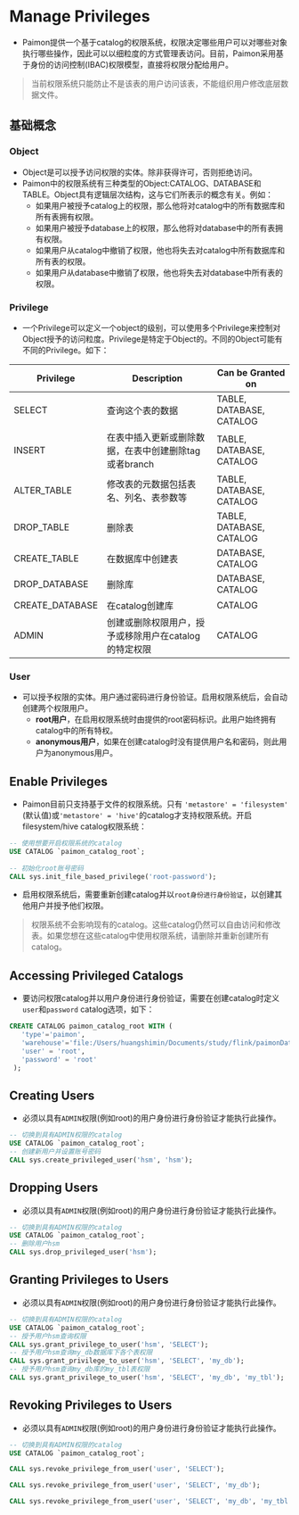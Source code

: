 # Manage Privileges

* Paimon提供一个基于catalog的权限系统，权限决定哪些用户可以对哪些对象执行哪些操作，因此可以以细粒度的方式管理表访问。目前，Paimon采用基于身份的访问控制(IBAC)权限模型，直接将权限分配给用户。

> 当前权限系统只能防止不是该表的用户访问该表，不能组织用户修改底层数据文件。

## 基础概念

### Object

* Object是可以授予访问权限的实体。除非获得许可，否则拒绝访问。
* Paimon中的权限系统有三种类型的Object:CATALOG、DATABASE和TABLE。Object具有逻辑层次结构，这与它们所表示的概念有关。例如：
  * 如果用户被授予catalog上的权限，那么他将对catalog中的所有数据库和所有表拥有权限。
  * 如果用户被授予database上的权限，那么他将对database中的所有表拥有权限。
  * 如果用户从catalog中撤销了权限，他也将失去对catalog中所有数据库和所有表的权限。
  * 如果用户从database中撤销了权限，他也将失去对database中所有表的权限。

### Privilege

* 一个Privilege可以定义一个object的级别，可以使用多个Privilege来控制对Object授予的访问粒度。Privilege是特定于Object的。不同的Object可能有不同的Privilege。如下：

| Privilege       | Description                                           | Can be Granted on        |
| --------------- | ----------------------------------------------------- | ------------------------ |
| SELECT          | 查询这个表的数据                                      | TABLE, DATABASE, CATALOG |
| INSERT          | 在表中插入更新或删除数据，在表中创建删除tag或者branch | TABLE, DATABASE, CATALOG |
| ALTER_TABLE     | 修改表的元数据包括表名、列名、表参数等                | TABLE, DATABASE, CATALOG |
| DROP_TABLE      | 删除表                                                | TABLE, DATABASE, CATALOG |
| CREATE_TABLE    | 在数据库中创建表                                      | DATABASE, CATALOG        |
| DROP_DATABASE   | 删除库                                                | DATABASE, CATALOG        |
| CREATE_DATABASE | 在catalog创建库                                       | CATALOG                  |
| ADMIN           | 创建或删除权限用户，授予或移除用户在catalog的特定权限 | CATALOG                  |

### User

* 可以授予权限的实体。用户通过密码进行身份验证。启用权限系统后，会自动创建两个权限用户。
  * **root用户**，在启用权限系统时由提供的root密码标识。此用户始终拥有catalog中的所有特权。
  * **anonymous用户**，如果在创建catalog时没有提供用户名和密码，则此用户为anonymous用户。

## Enable Privileges

* Paimon目前只支持基于文件的权限系统。只有 `'metastore' = 'filesystem'` (默认值)或`'metastore' = 'hive'`的catalog才支持权限系统。开启filesystem/hive catalog权限系统：

```sql
-- 使用想要开启权限系统的catalog
USE CATALOG `paimon_catalog_root`;
    
-- 初始化root账号密码
CALL sys.init_file_based_privilege('root-password');
```

* 启用权限系统后，需要重新创建catalog并以`root身份进行身份验证`，以创建其他用户并授予他们权限。

> 权限系统不会影响现有的catalog。这些catalog仍然可以自由访问和修改表。如果您想在这些catalog中使用权限系统，请删除并重新创建所有catalog。

## Accessing Privileged Catalogs

* 要访问权限catalog并以用户身份进行身份验证，需要在创建catalog时定义`user`和`password` catalog选项，如下：

```sql
CREATE CATALOG paimon_catalog_root WITH (
   'type'='paimon',
   'warehouse'='file:/Users/huangshimin/Documents/study/flink/paimonData',
   'user' = 'root',
   'password' = 'root'
 );
```

## Creating Users

* 必须以具有`ADMIN`权限(例如root)的用户身份进行身份验证才能执行此操作。

```sql
-- 切换到具有ADMIN权限的catalog
USE CATALOG `paimon_catalog_root`;
-- 创建新用户并设置账号密码
CALL sys.create_privileged_user('hsm', 'hsm');
```

## Dropping Users

* 必须以具有`ADMIN`权限(例如root)的用户身份进行身份验证才能执行此操作。

```sql
-- 切换到具有ADMIN权限的catalog
USE CATALOG `paimon_catalog_root`;
-- 删除用户hsm
CALL sys.drop_privileged_user('hsm');
```

## Granting Privileges to Users

* 必须以具有`ADMIN`权限(例如root)的用户身份进行身份验证才能执行此操作。

```sql
-- 切换到具有ADMIN权限的catalog
USE CATALOG `paimon_catalog_root`;
-- 授予用户hsm查询权限
CALL sys.grant_privilege_to_user('hsm', 'SELECT');
-- 授予用户hsm查询my_db数据库下各个表权限
CALL sys.grant_privilege_to_user('hsm', 'SELECT', 'my_db');
-- 授予用户hsm查询my_db库的my_tbl表权限
CALL sys.grant_privilege_to_user('hsm', 'SELECT', 'my_db', 'my_tbl');
```

## Revoking Privileges to Users

* 必须以具有`ADMIN`权限(例如root)的用户身份进行身份验证才能执行此操作。

```sql
-- 切换到具有ADMIN权限的catalog
USE CATALOG `paimon_catalog_root`;

CALL sys.revoke_privilege_from_user('user', 'SELECT');

CALL sys.revoke_privilege_from_user('user', 'SELECT', 'my_db');

CALL sys.revoke_privilege_from_user('user', 'SELECT', 'my_db', 'my_tbl');
```

